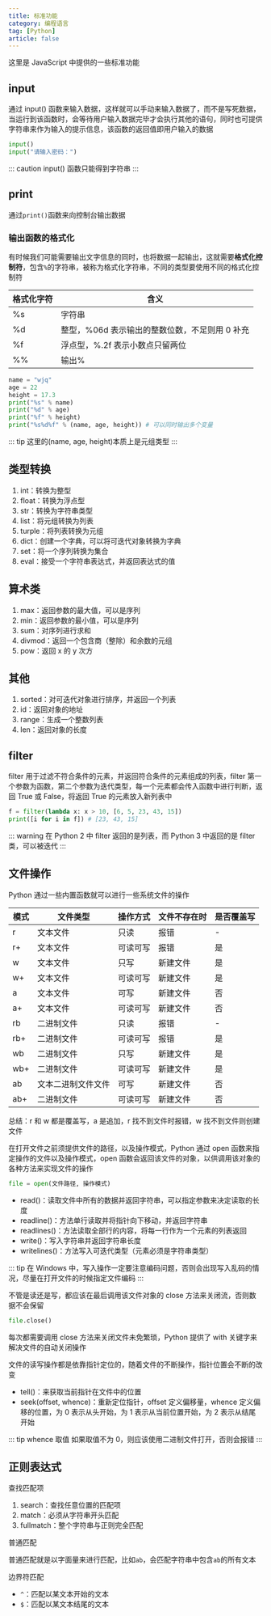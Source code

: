```yaml
---
title: 标准功能
category: 编程语言
tag: [Python]
article: false
---
```


这里是 JavaScript 中提供的一些标准功能

## input

通过 input() 函数来输入数据，这样就可以手动来输入数据了，而不是写死数据，当运行到该函数时，会等待用户输入数据完毕才会执行其他的语句，同时也可提供字符串来作为输入的提示信息，该函数的返回值即用户输入的数据

```python
input()
input("请输入密码：")
```

::: caution
input() 函数只能得到字符串
:::

## print

通过`print()`函数来向控制台输出数据

### 输出函数的格式化

有时候我们可能需要输出文字信息的同时，也将数据一起输出，这就需要**格式化控制符**，包含`%`的字符串，被称为格式化字符串，不同的类型要使用不同的格式化控制符

| 格式化字符 | 含义                                           |
| ---------- | ---------------------------------------------- |
| %s         | 字符串                                         |
| %d         | 整型，%06d 表示输出的整数位数，不足则用 0 补充 |
| %f         | 浮点型，%.2f 表示小数点只留两位                |
| %%         | 输出%                                          |

```python
name = "wjq"
age = 22
height = 17.3
print("%s" % name)
print("%d" % age)
print("%f" % height)
print("%s%d%f" % (name, age, height)) # 可以同时输出多个变量
```

::: tip
这里的(name, age, height)本质上是元组类型
:::

## 类型转换

1. int：转换为整型
2. float：转换为浮点型
3. str：转换为字符串类型
4. list：将元组转换为列表
5. turple：将列表转换为元组
6. dict：创建一个字典，可以将可迭代对象转换为字典
7. set：将一个序列转换为集合
8. eval：接受一个字符串表达式，并返回表达式的值

## 算术类

1. max：返回参数的最大值，可以是序列
2. min：返回参数的最小值，可以是序列
3. sum：对序列进行求和
4. divmod：返回一个包含商（整除）和余数的元组
5. pow：返回 x 的 y 次方

## 其他

1. sorted：对可迭代对象进行排序，并返回一个列表
2. id：返回对象的地址
3. range：生成一个整数列表
4. len：返回对象的长度

## filter

filter 用于过滤不符合条件的元素，并返回符合条件的元素组成的列表，filter 第一个参数为函数，第二个参数为迭代类型，每一个元素都会传入函数中进行判断，返回 True 或 False，将返回 True 的元素放入新列表中

```python
f = filter(lambda x: x > 10, [6, 5, 23, 43, 15])
print([i for i in f]) # [23, 43, 15]
```

::: warning
在 Python 2 中 filter 返回的是列表，而 Python 3 中返回的是 filter 类，可以被迭代
:::

## 文件操作

Python 通过一些内置函数就可以进行一些系统文件的操作

| 模式 | 文件类型           | 操作方式 | 文件不存在时 | 是否覆盖写 |
| ---- | ------------------ | -------- | ------------ | ---------- |
| r    | 文本文件           | 只读     | 报错         | -          |
| r+   | 文本文件           | 可读可写 | 报错         | 是         |
| w    | 文本文件           | 只写     | 新建文件     | 是         |
| w+   | 文本文件           | 可读可写 | 新建文件     | 是         |
| a    | 文本文件           | 可写     | 新建文件     | 否         |
| a+   | 文本文件           | 可读可写 | 新建文件     | 否         |
| rb   | 二进制文件         | 只读     | 报错         | -          |
| rb+  | 二进制文件         | 可读可写 | 报错         | 是         |
| wb   | 二进制文件         | 只写     | 新建文件     | 是         |
| wb+  | 二进制文件         | 可读可写 | 新建文件     | 是         |
| ab   | 文本二进制文件文件 | 可写     | 新建文件     | 否         |
| ab+  | 二进制文件         | 可读可写 | 新建文件     | 否         |

总结：r 和 w 都是覆盖写，a 是追加，r 找不到文件时报错，w 找不到文件则创建文件

在打开文件之前须提供文件的路径，以及操作模式，Python 通过 open 函数来指定操作的文件以及操作模式，open 函数会返回该文件的对象，以供调用该对象的各种方法来实现文件的操作

```python
file = open(文件路径, 操作模式)
```

+ read()：读取文件中所有的数据并返回字符串，可以指定参数来决定读取的长度
+ readline()：方法单行读取并将指针向下移动，并返回字符串
+ readlines()：方法读取全部行的内容，将每一行作为一个元素的列表返回
+ write()：写入字符串并返回字符串长度
+ writelines()：方法写入可迭代类型（元素必须是字符串类型）

::: tip
在 Windows 中，写入操作一定要注意编码问题，否则会出现写入乱码的情况，尽量在打开文件的时候指定文件编码
:::

不管是读还是写，都应该在最后调用该文件对象的 close 方法来关闭流，否则数据不会保留

```python
file.close()
```

每次都需要调用 close 方法来关闭文件未免繁琐，Python 提供了 with 关键字来解决文件的自动关闭操作

文件的读写操作都是依靠指针定位的，随着文件的不断操作，指针位置会不断的改变

+ tell()：来获取当前指针在文件中的位置
+ seek(offset, whence)：重新定位指针，offset 定义偏移量，whence 定义偏移的位置，为 0 表示从头开始，为 1 表示从当前位置开始，为 2 表示从结尾开始

::: tip whence 取值
如果取值不为 0，则应该使用二进制文件打开，否则会报错
:::

## 正则表达式

查找匹配项

1. search：查找任意位置的匹配项
2. match：必须从字符串开头匹配
3. fullmatch：整个字符串与正则完全匹配

普通匹配

普通匹配就是以字面量来进行匹配，比如`ab`，会匹配字符串中包含`ab`的所有文本

边界符匹配

+ `^`：匹配以某文本开始的文本
+ `$`：匹配以某文本结尾的文本
